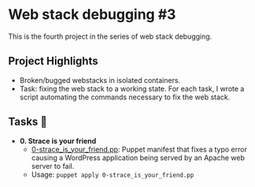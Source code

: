 # Web stack debugging #3

This is the fourth project in the series of web stack debugging.

## Project Highlights
* Broken/bugged webstacks in isolated containers.
* Task: fixing the web stack to a working state. 
For each task, I wrote a script automating the commands necessary to fix the web stack.

## Tasks :page_with_curl:

* **0. Strace is your friend**
  * [0-strace_is_your_friend.pp](./0-strace_is_your_friend.pp): Puppet manifest
  that fixes a typo error causing a WordPress application being served by an Apache
  web server to fail.
  * Usage: `puppet apply 0-strace_is_your_friend.pp`
